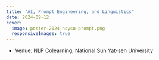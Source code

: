 ```yaml
---
title: "AI, Prompt Engineering, and Linguistics"
date: 2024-09-12
cover:
  image: poster-2024-nsysu-prompt.png
  responsiveImages: true
---
```


-   Venue: NLP Colearning, National Sun Yat-sen University
